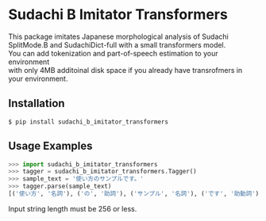 # Sudachi B Imitator Transformers

This package imitates Japanese morphological analysis of Sudachi SplitMode.B and SudachiDict-full with a small transformers model.  
You can add tokenization and part-of-speech estimation to your environment  
with only 4MB additoinal disk space if you already have transrofmers in your environment.

## Installation

```
$ pip install sudachi_b_imitator_transformers
```

## Usage Examples

```python
>>> import sudachi_b_imitator_transformers
>>> tagger = sudachi_b_imitator_transformers.Tagger()
>>> sample_text = '使い方のサンプルです。'
>>> tagger.parse(sample_text)
[('使い方', '名詞'), ('の', '助詞'), ('サンプル', '名詞'), ('です', '助動詞'), ('。', '補助記号')]
```

Input string length must be 256 or less.
